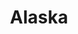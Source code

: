 ---
title: "Alaska"
hashtag: alaska
subdivision-of:
  - United States
tags:
  - State
  - United States
---